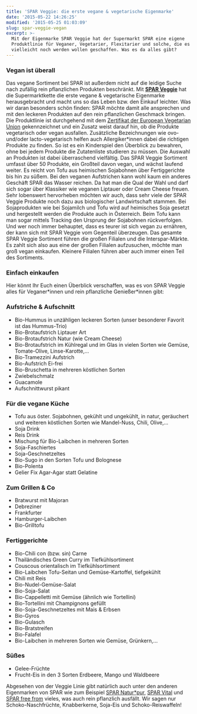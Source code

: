 ```yaml
---
title: 'SPAR Veggie: die erste vegane & vegetarische Eigenmarke'
date: '2015-05-22 14:26:25'
modified: '2015-05-25 01:03:09'
slug: spar-veggie-vegan
excerpt: >-
  Mit der Eigenmarke SPAR Veggie hat der Supermarkt SPAR eine eigene
  Produktlinie für Veganer, Vegetarier, Flexitarier und solche, die es
  vielleicht noch werden wollen geschaffen. Was es da alles gibt?
---
```


### Vegan ist überall

Das vegane Sortiment bei SPAR ist außerdem nicht auf die leidige Suche nach zufällig rein pflanzlichen Produkten beschränkt. Mit **[SPAR Veggie](http://www.spar.at/de_AT/index/spar-marken/SPAR_Veggie.html?utm_medium=banner&utm_campaign=veggie2015&utm_source=veganblatt.com&utm_content=artikellink2veggie)** hat die Supermarktkette die erste vegane & vegetarische Eigenmarke herausgebracht und macht uns so das Leben bzw. den Einkauf leichter. Was wir daran besonders schön finden: SPAR möchte damit alle ansprechen und mit den leckeren Produkten auf den rein pflanzlichen Geschmack bringen. Die Produktlinie ist durchgehend mit dem [Zertifikat der European Vegetarian Union](http://www.spar.at/de_AT/index/spar-marken/SPAR_Veggie/V-Label.html?utm_medium=banner&utm_campaign=veggie2015&utm_source=veganblatt.com&utm_content=zertifikat) gekennzeichnet und ein Zusatz weist darauf hin, ob die Produkte vegetarisch oder vegan ausfallen. Zusätzliche Bezeichnungen wie ovo- und/oder lacto-vegetarisch helfen auch Allergiker\*innen dabei die richtigen Produkte zu finden. So ist es ein Kinderspiel den Überblick zu bewahren, ohne bei jedem Produkte die Zutatenliste studieren zu müssen. Die Auswahl an Produkten ist dabei überraschend vielfältig. Das SPAR Veggie Sortiment umfasst über 50 Produkte, ein Großteil davon vegan, und wächst laufend weiter. Es reicht von Tofu aus heimischen Sojabohnen über Fertiggerichte bis hin zu süßem. Bei den veganen Aufstrichen kann wohl kaum ein anderes Geschäft SPAR das Wasser reichen. Da hat man die Qual der Wahl und darf sich sogar über Klassiker wie veganen Liptauer oder Cream Cheese freuen. [<!-- Image removed (no copyright): spar-veggie-collage-640x186.jpg -->](https://www.veganblatt.com/i/spar-veggie-collage.jpg) Sehr lobenswert hervorheben möchten wir auch, dass sehr viele der SPAR Veggie Produkte noch dazu aus biologischer Landwirtschaft stammen. Bei Sojaprodukten wie bei Sojamilch und Tofu wird auf heimisches Soja gesetzt und hergestellt werden die Produkte auch in Österreich. Beim Tofu kann man sogar mittels Tracking den Ursprung der Sojabohnen rückverfolgen. Und wer noch immer behauptet, dass es teurer ist sich vegan zu ernähren, der kann sich mit SPAR Veggie vom Gegenteil überzeugen. Das gesamte SPAR Veggie Sortiment führen die großen Filialen und die Interspar-Märkte. Es zahlt sich also aus eine der großen Filialen aufzusuchen, möchte man groß vegan einkaufen. Kleinere Filialen führen aber auch immer einen Teil des Sortiments.

### Einfach einkaufen

Hier könnt Ihr Euch einen Überblick verschaffen, was es von SPAR Veggie alles für Veganer\*innen und rein pflanzliche Genießer\*innen gibt:

### Aufstriche & Aufschnitt

*   Bio-Hummus in unzähligen leckeren Sorten (unser besonderer Favorit ist das Hummus-Trio)
*   Bio-Brotaufstrich Liptauer Art
*   Bio-Brotaufstrich Natur (wie Cream Cheese)
*   Bio-Brotaufstrich im Kühlregal und im Glas in vielen Sorten wie Gemüse, Tomate-Olive, Linse-Karotte,...
*   Bio-Tramezzini Aufstrich
*   Bio-Aufstrich Ei-frei
*   Bio-Bruschetta in mehreren köstlichen Sorten
*   Zwiebelschmalz
*   Guacamole
*   Aufschnittwurst pikant

### Für die vegane Küche

*   Tofu aus öster. Sojabohnen, gekühlt und ungekühlt, in natur, geräuchert und weiteren köstlichen Sorten wie Mandel-Nuss, Chili, Olive,...
*   Soja Drink
*   Reis Drink
*   Mischung für Bio-Laibchen in mehreren Sorten
*   Soja-Faschiertes
*   Soja-Geschnetzeltes
*   Bio-Sugo in den Sorten Tofu und Bolognese
*   Bio-Polenta
*   Gelier Fix Agar-Agar statt Gelatine

### Zum Grillen & Co

*   Bratwurst mit Majoran
*   Debreziner
*   Frankfurter
*   Hamburger-Laibchen
*   Bio-Grilltofu

### Fertiggerichte

*   Bio-Chili con (bzw. sin) Carne
*   Thailändisches Green Curry im Tiefkühlsortiment
*   Couscous orientalisch im Tiefkühlsortiment
*   Bio-Laibchen Tofu-Seitan und Gemüse-Kartoffel, tiefgekühlt
*   Chili mit Reis
*   Bio-Nudel-Gemüse-Salat
*   Bio-Soja-Salat
*   Bio-Cappelletti mit Gemüse (ähnlich wie Tortellini)
*   Bio-Tortellini mit Champignons gefüllt
*   Bio-Soja-Geschnetzeltes mit Mais & Erbsen
*   Bio-Gyros
*   Bio-Gulasch
*   Bio-Bratstreifen
*   Bio-Falafel
*   Bio-Laibchen in mehreren Sorten wie Gemüse, Grünkern,...

### Süßes

*   Gelee-Früchte
*   Frucht-Eis in den 3 Sorten Erdbeere, Mango und Waldbeere

Abgesehen von der Veggie Linie gibt natürlich auch unter den anderen Eigenmarken von SPAR wie zum Beispiel [SPAR Natur\*pur](http://www.spar.at/de_AT/index/spar-marken/SPARnaturpur.html), [SPAR Vital](http://www.spar.at/de_AT/index/spar-marken/SPARVital.html) und [SPAR free from](http://www.spar.at/de_AT/index/spar-marken/SPARfreefrom.html) vieles, was auch rein pflanzlich ausfällt. Wir sagen nur Schoko-Naschfrüchte, Knabberkerne, Soja-Eis und Schoko-Reiswaffeln!
